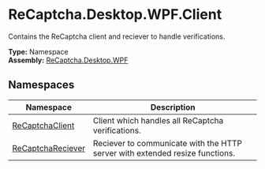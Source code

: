 # ReCaptcha.Desktop.WPF.Client
Contains the ReCaptcha client and reciever to handle verifications.

**Type:** Namespace
<br />
**Assembly:** [ReCaptcha.Desktop.WPF](/ReCaptcha.Desktop/reference/recaptcha.desktop.wpf/)

## Namespaces
| Namespace                                                    | Description                                                                      |
|--------------------------------------------------------------|----------------------------------------------------------------------------------|
| [ReCaptchaClient](/ReCaptcha.Desktop/reference/recaptcha.desktop.wpf/client/recaptchaclient.html)              | Client which handles all ReCaptcha verifications. |
| [ReCaptchaReciever](/ReCaptcha.Desktop/reference/recaptcha.desktop.wpf/client/recaptchareciever.html)              | Reciever to communicate with the HTTP server with extended resize functions. |